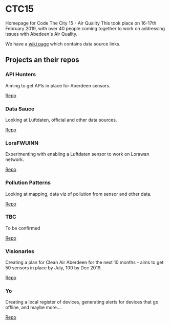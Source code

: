 # CTC15
Homepage for Code The City 15 - Air Quality
This took place on 16-17th February 2019, with over 40 people coming together to work on addressing issues with Abedeen's Air Quality.

We have a [wiki page](https://github.com/CodeTheCity/CTC15/wiki) which contains data source links. 

## Projects an their repos 

### API Hunters 
Aiming to get APIs in place for Aberdeen sensors. 

[Repo](https://github.com/CodeTheCity/API_hunters)

### Data Sauce
Looking at Luftdaten, official and other data sources. 

[Repo](https://github.com/CodeTheCity/Data_Sauce)

### LoraFWUINN 
Experimenting with enabling a Luftdaten sensor to work on Lorawan network.

[Repo](https://github.com/CodeTheCity/LoraFWUINN)

### Pollution Patterns 
Looking at mapping, data viz of pollution from sensor and other data.

[Repo](https://github.com/CodeTheCity/pollutionpatterns)

### TBC 
To be confirmed

[Repo](https://github.com/CodeTheCity/tbc)

### Visionaries 
Creating a plan for Clean Air Aberdeen for the next 10 months - aims to get 50 sensors in place by July, 100 by Dec 2019.

[Repo](https://github.com/CodeTheCity/Visionaries)

### Yo 
Creating a local register of devices, generating alerts for devices that go offline, and maybe more.... 

[Repo](https://github.com/CodeTheCity/yo)
